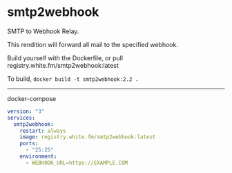 # smtp2webhook

SMTP to Webhook Relay.

This rendition will forward all mail to the specified webhook.

Build yourself with the Dockerfile, or pull registry.white.fm/smtp2webhook:latest

To build, 
```docker build -t smtp2webhook:2.2 .  ```

---
docker-compose

```yml
version: "3"
services:
  smtp2webhook:
    restart: always
    image: registry.white.fm/smtp2webhook:latest
    ports:
      - "25:25"
    environment:
      - WEBHOOK_URL=https://EXAMPLE.COM
```


